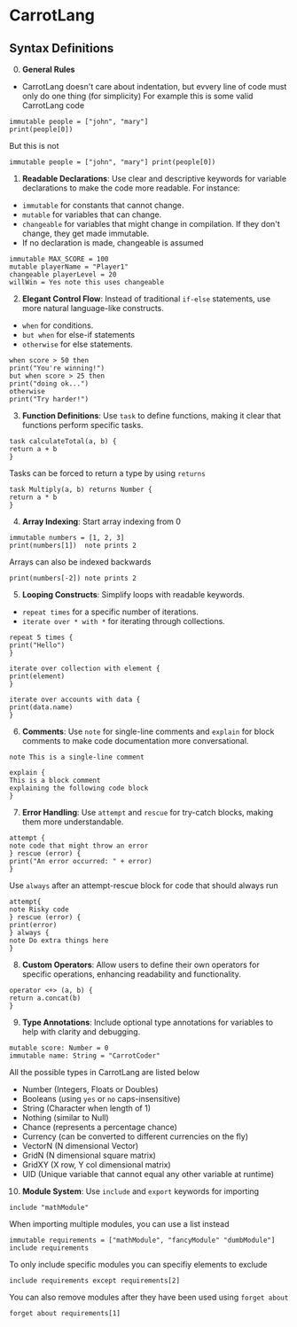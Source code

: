 # CarrotLang


## Syntax Definitions

0. **General Rules**
- CarrotLang doesn't care about indentation, but evvery line of code must only do one thing (for simplicity)
For example this is some valid CarrotLang code
```carrot
immutable people = ["john", "mary"]
print(people[0])
```
But this is not
```carrot
immutable people = ["john", "mary"] print(people[0])
```



1. **Readable Declarations**: Use clear and descriptive keywords for variable declarations to make the code more readable. For instance:
- `immutable` for constants that cannot change.
- `mutable` for variables that can change.
- `changeable` for variables that might change in compilation. If they don't change, they get made immutable. 
- If no declaration is made, changeable is assumed

```carrot
immutable MAX_SCORE = 100
mutable playerName = "Player1"
changeable playerLevel = 20
willWin = Yes note this uses changeable
```

2. **Elegant Control Flow**: Instead of traditional `if-else` statements, use more natural language-like constructs.
- `when` for conditions.
- `but when` for else-if statements
- `otherwise` for else statements.

```carrot
when score > 50 then
print("You're winning!")
but when score > 25 then
print("doing ok...")
otherwise
print("Try harder!")
```

3. **Function Definitions**: Use `task` to define functions, making it clear that functions perform specific tasks.
```carrot
task calculateTotal(a, b) {
return a + b
}
```

Tasks can be forced to return a type by using `returns`
```carrot
task Multiply(a, b) returns Number {
return a * b
}
```

4. **Array Indexing**: Start array indexing from 0
```carrot
immutable numbers = [1, 2, 3]
print(numbers[1])  note prints 2
```

Arrays can also be indexed backwards
```carrot
print(numbers[-2]) note prints 2
```

5. **Looping Constructs**: Simplify loops with readable keywords.
- `repeat times` for a specific number of iterations.
- `iterate over * with *` for iterating through collections.

```carrot
repeat 5 times {
print("Hello")
}

iterate over collection with element {
print(element)
}

iterate over accounts with data {
print(data.name)
}
```

6. **Comments**: Use `note` for single-line comments and `explain` for block comments to make code documentation more conversational.
```carrot
note This is a single-line comment

explain {
This is a block comment
explaining the following code block
}
```

7. **Error Handling**: Use `attempt` and `rescue` for try-catch blocks, making them more understandable.
```carrot
attempt {
note code that might throw an error
} rescue (error) {
print("An error occurred: " + error)
}
```

Use `always` after an attempt-rescue block for code that should always run

```
attempt{
note Risky code
} rescue (error) {
print(error)
} always {
note Do extra things here
}
```

8. **Custom Operators**: Allow users to define their own operators for specific operations, enhancing readability and functionality.
```carrot
operator <+> (a, b) {
return a.concat(b)
}
```

9. **Type Annotations**: Include optional type annotations for variables to help with clarity and debugging.
```carrot
mutable score: Number = 0
immutable name: String = "CarrotCoder"
```

All the possible types in CarrotLang are listed below
- Number (Integers, Floats or Doubles)
- Booleans (using `yes` or `no` caps-insensitive)
- String (Character when length of 1)
- Nothing (similar to Null)
- Chance (represents a percentage chance)
- Currency (can be converted to different currencies on the fly)
- VectorN (N dimensional Vector)
- GridN (N dimensional square matrix)
- GridXY (X row, Y col dimensional matrix)
- UID (Unique variable that cannot equal any other variable at runtime)

10. **Module System**: Use `include` and `export` keywords for importing
```carrot
include "mathModule"
```

When importing multiple modules, you can use a list instead

```carrot
immutable requirements = ["mathModule", "fancyModule" "dumbModule"]
include requirements
```

To only include specific modules you can specifiy elements to exclude
```carrot
include requirements except requirements[2]
```

You can also remove modules after they have been used using `forget about`
```carrot
forget about requirements[1]
```